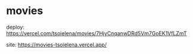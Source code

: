 # movies

deploy: https://vercel.com/tsoielena/movies/7HjyCnqanwDRd5Vm7GoEK1VfLZmT

site: https://movies-tsoielena.vercel.app/
